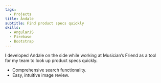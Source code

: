 ```yaml
---
tags:
  - Projects
title: Andale
subtitle: Find product specs quickly
skills:
  - AngularJS
  - Firebase
  - Bootstrap
---
```


I developed Andale on the side while working at Musician’s Friend as a tool for my team to look up product specs quickly.
*  Comprehensive search functionality.
*  Easy, intuitive image review.
